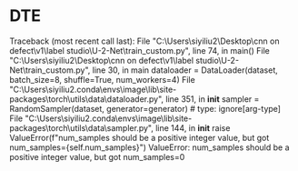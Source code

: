 # DTE
Traceback (most recent call last):
  File "C:\Users\siyiliu2\Desktop\cnn on defect\v1\label studio\U-2-Net\train_custom.py", line 74, in <module>
    main()
  File "C:\Users\siyiliu2\Desktop\cnn on defect\v1\label studio\U-2-Net\train_custom.py", line 30, in main
    dataloader = DataLoader(dataset, batch_size=8, shuffle=True, num_workers=4)
  File "C:\Users\siyiliu2\.conda\envs\image\lib\site-packages\torch\utils\data\dataloader.py", line 351, in __init__
    sampler = RandomSampler(dataset, generator=generator)  # type: ignore[arg-type]
  File "C:\Users\siyiliu2\.conda\envs\image\lib\site-packages\torch\utils\data\sampler.py", line 144, in __init__
    raise ValueError(f"num_samples should be a positive integer value, but got num_samples={self.num_samples}")
ValueError: num_samples should be a positive integer value, but got num_samples=0
